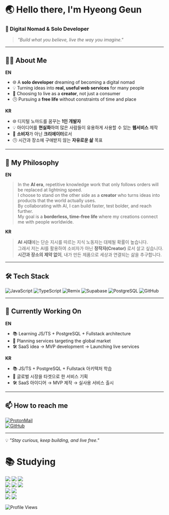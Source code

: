 # 🌏 Hello there, I'm Hyeong Geun  

### 🚀 Digital Nomad & Solo Developer  
> *"Build what you believe, live the way you imagine."*

---

## 🧑‍💻 About Me
**EN**
- 🌐 A **solo developer** dreaming of becoming a digital nomad  
- 💡 Turning ideas into **real, useful web services** for many people  
- 🎯 Choosing to live as a **creator**, not just a consumer  
- 🕒 Pursuing a **free life** without constraints of time and place
  
**KR**
- 🌐 디지털 노마드를 꿈꾸는 **1인 개발자**
- 💡 아이디어를 **현실화**하여 많은 사람들이 유용하게 사용할 수 있는 **웹서비스** 제작
- 🎯 **소비자**가 아닌 **크리에이터**로서  
- 🕒 시간과 장소에 구애받지 않는 **자유로운 삶** 목표


---

## 💭 My Philosophy
**EN**
> In the **AI era**, repetitive knowledge work that only follows orders will be replaced at lightning speed.  
> I choose to stand on the other side as a **creator** who turns ideas into products that the world actually uses.  
> By collaborating with AI, I can build faster, test bolder, and reach further.  
> My goal is a **borderless, time-free life** where my creations connect me with people worldwide.  

**KR**
> **AI 시대**에는 단순 지시를 따르는 지식 노동자는 대체될 확률이 높습니다.  
> 그래서 저는 AI를 활용하여 소비자가 아닌 **창작자(Creator)** 로서 살고 싶습니다.  
> **시간과 장소의 제약 없이**, 내가 만든 제품으로 세상과 연결되는 삶을 추구합니다.

---

## 🛠 Tech Stack  
![JavaScript](https://img.shields.io/badge/JavaScript-ES6+-yellow?logo=javascript)
![TypeScript](https://img.shields.io/badge/TypeScript-4.x-blue?logo=typescript)
![Remix](https://img.shields.io/badge/Remix-Framework-black?logo=remix)
![Supabase](https://img.shields.io/badge/Supabase-Backend-green?logo=supabase)
![PostgreSQL](https://img.shields.io/badge/PostgreSQL-DB-blue?logo=postgresql)
![GitHub](https://img.shields.io/badge/GitHub-Profile-black?logo=github)

---

## 🌱 Currently Working On
**EN**
- 📚 Learning JS/TS + PostgreSQL + Fullstack architecture  
- 🧭 Planning services targeting the global market
- 🛠 SaaS idea → MVP development → Launching live services  

**KR**
- 📚 JS/TS + PostgreSQL + Fullstack 아키텍처 학습
- 🧭 글로벌 시장을 타겟으로 한 서비스 기획
- 🛠 SaaS 아이디어 → MVP 제작 → 실사용 서비스 출시

---

## 📫 How to reach me
[![ProtonMail](https://img.shields.io/badge/Email-hgkim7.dev%40proton.me-purple?logo=protonmail)](mailto:hgkim7.dev@proton.me)  
[![GitHub](https://img.shields.io/badge/GitHub-hgkim7-black?logo=github)](https://github.com/hgkim7)

---

💡 *"Stay curious, keep building, and live free."*



<div><h1>📚 Studying </h1></div>

<div align=left> 
  
  <img src="https://img.shields.io/badge/html5-E34F26?style=for-the-badge&logo=html5&logoColor=white"> 
  <img src="https://img.shields.io/badge/css-1572B6?style=for-the-badge&logo=css3&logoColor=white"> 
  <img src="https://img.shields.io/badge/javascript-F7DF1E?style=for-the-badge&logo=javascript&logoColor=black"> 
  <br>
  
  <img src="https://img.shields.io/badge/Typescrips-3178C6?style=for-the-badge&logo=Typescript&logoColor=white"> 
  <img src="https://img.shields.io/badge/react-61DAFB?style=for-the-badge&logo=react&logoColor=black"> 
  <img src="https://img.shields.io/badge/Remix-000000?style=for-the-badge&logo=Remix&logoColor=white"> 
  <br>
  
  <img src="https://img.shields.io/badge/Tailwind css-1572B6?style=for-the-badge&logo=Tailwindcss&logoColor=white">
  <img src="https://img.shields.io/badge/postgreSQL-4169E1?style=for-the-badge&logo=postgreSQL&logoColor=white"> 
  <!--<img src="https://img.shields.io/badge/node.js-339933?style=for-the-badge&logo=Node.js&logoColor=white">
  <br>-->
  <br>
  
  <img src="https://img.shields.io/badge/python-3776AB?style=for-the-badge&logo=python&logoColor=white"> 
  <img src="https://img.shields.io/badge/django-092E20?style=for-the-badge&logo=django&logoColor=white">
<!--<img src="https://img.shields.io/badge/flask-000000?style=for-the-badge&logo=flask&logoColor=white">-->
  <br>


  <!--<img src="https://img.shields.io/badge/Vercel-000000?style=for-the-badge&logo=Vercel&logoColor=white">
  <img src="https://img.shields.io/badge/supabase-3FCF8E?style=for-the-badge&logo=supabase&logoColor=white">
  <br>-->

  <!--<img src="https://img.shields.io/badge/github-181717?style=for-the-badge&logo=github&logoColor=white">
  <img src="https://img.shields.io/badge/git-F05032?style=for-the-badge&logo=git&logoColor=white">
  <br>-->
</div>


<p align="left">
  <img src="https://komarev.com/ghpvc/?username=hgkim7&label=Profile%20Views&color=blue&style=for-the-badge" alt="Profile Views" />
</p>
